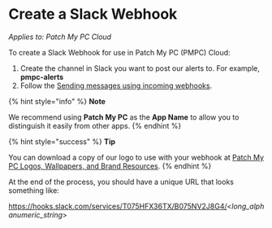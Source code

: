 # Create a Slack Webhook

_Applies to: Patch My PC Cloud_

To create a Slack Webhook for use in Patch My PC (PMPC) Cloud:

1. Create the channel in Slack you want to post our alerts to. For example, **pmpc-alerts**
2. Follow the [Sending messages using incoming webhooks](https://api.slack.com/messaging/webhooks).

{% hint style="info" %}
**Note**

We recommend using **Patch My PC** as the **App Name** to allow you to distinguish it easily from other apps.
{% endhint %}

{% hint style="success" %}
**Tip**

You can download a copy of our logo to use with your webhook at [Patch My PC Logos, Wallpapers, and Brand Resources](https://patchmypc.com/patch-my-pc-logos-wallpapers-and-brand-resources).
{% endhint %}

At the end of the process, you should have a unique URL that looks something like:

https://hooks.slack.com/services/T075HFX36TX/B075NV2J8G4/<_long\_alphanumeric\_string_>
